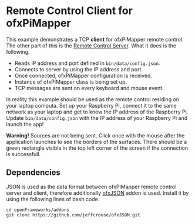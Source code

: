 # Remote Control Client for ofxPiMapper

This example demonstrates a TCP **client** for ofxPiMapper remote control. The other part of this is the [Remote Control Server](../example_remote-server). What it does is the following.

- Reads IP address and port defined in `bin/data/config.json`.
- Connects to server by using the IP address and port.
- Once connected, ofxPiMapper configuration is received.
- Instance of ofxPiMapper class is being set up.
- TCP messages are sent on every keyboard and mouse event.

In reality this example should be used as the remote control residing on your laptop computa. Set up your Raspberry Pi, connect it to the same network as your laptop and get to know the IP address of the Raspberry Pi. Update `bin/data/config.json` with the IP address of your Raspberry Pi and launch the app!

**Warning!** Sources are not being sent. Click once with the mouse after the application launches to see the borders of the surfaces. There should be a green rectangle visible in the top left corner of the screen if the connection is successfull.

## Dependencies

JSON is used as the data format between ofxPiMapper remote control server and client, therefore additionally [ofxJSON](https://github.com/jeffcrouse/ofxJSON) addon is used. Install it by using the following lines of bash code.

```
cd openFrameworks/addons
git clone https://github.com/jeffcrouse/ofxJSON.git
